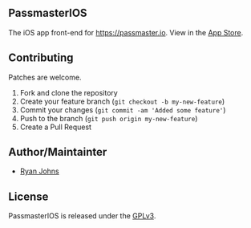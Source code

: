## PassmasterIOS

The iOS app front-end for <https://passmaster.io>. View in the [App Store](https://itunes.apple.com/us/app/passmaster/id615271561?mt=8).

## Contributing

Patches are welcome.

1. Fork and clone the repository
2. Create your feature branch (`git checkout -b my-new-feature`)
3. Commit your changes (`git commit -am 'Added some feature'`)
4. Push to the branch (`git push origin my-new-feature`)
5. Create a Pull Request

## Author/Maintainter

 * [Ryan Johns](https://github.com/ryanjohns)

## License

PassmasterIOS is released under the [GPLv3](https://www.gnu.org/licenses/).

